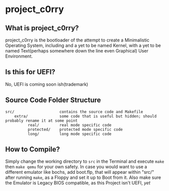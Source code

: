 # project_c0rry

## What is project_c0rry?

project_c0rry is the bootloader of the attempt to create a Minimalistic Operating System, including and a yet to be named Kernel, with a yet to be named Text(perhaps somewhere down the line even Graphical) User Environment.

## Is this for UEFI?
No, UEFI is coming soon ish(trademark)

## Source Code Folder Structure
    src/                    contains the source code and Makefile
        extra/              some code that is useful but hidden; should probably rename it at some point
              real/         real mode specific code
              protected/    protected mode specific code
              long/         long mode specific code

## How to Compile?

Simply change the working directory to `src` in the Terminal and execute `make` then `make qemu` for your own safety.
In case you would want to use a different emulator like bochs, add boot.flp, that will appear within "src/" after running `make`, as a Floppy and set it up to Boot from it. Also make sure the Emulator is Legacy BIOS compatible, as this Project isn't UEFI, *yet*
